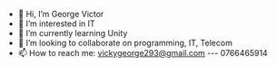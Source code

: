 - 👋 Hi, I’m George Victor 
- 👀 I’m interested in IT
- 🌱 I’m currently learning Unity
- 💞️ I’m looking to collaborate on programming, IT, Telecom
- 📫 How to reach me: vickygeorge293@gmail.com --- 0766465914
